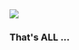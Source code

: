   <a href="https://github.com/k1r4ca?tab=repositories">
  <img alig="center" src="https://github-readme-stats.vercel.app/api?username=k1r4ca&show_icons=true&title_color=000&icon_color=00008b&text_color=000&bg_color=4682b4&hide_border=true"/>
  </a>



### That's ALL ...

